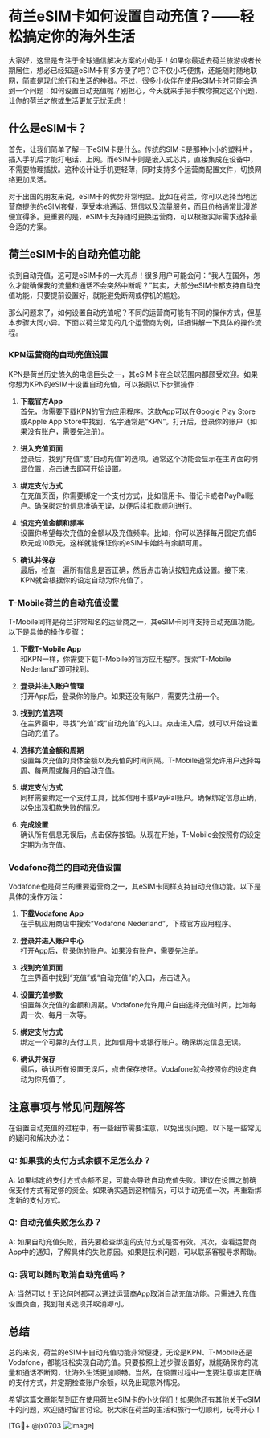 # 荷兰eSIM卡如何设置自动充值？——轻松搞定你的海外生活

大家好，这里是专注于全球通信解决方案的小助手！如果你最近去荷兰旅游或者长期居住，想必已经知道eSIM卡有多方便了吧？它不仅小巧便携，还能随时随地联网，简直是现代旅行和生活的神器。不过，很多小伙伴在使用eSIM卡时可能会遇到一个问题：如何设置自动充值呢？别担心，今天就来手把手教你搞定这个问题，让你的荷兰之旅或生活更加无忧无虑！

## 什么是eSIM卡？

首先，让我们简单了解一下eSIM卡是什么。传统的SIM卡是那种小小的塑料片，插入手机后才能打电话、上网。而eSIM卡则是嵌入式芯片，直接集成在设备中，不需要物理插拔。这种设计让手机更轻薄，同时支持多个运营商配置文件，切换网络更加灵活。

对于出国的朋友来说，eSIM卡的优势非常明显。比如在荷兰，你可以选择当地运营商提供的eSIM套餐，享受本地通话、短信以及流量服务，而且价格通常比漫游便宜得多。更重要的是，eSIM卡支持随时更换运营商，可以根据实际需求选择最合适的方案。

## 荷兰eSIM卡的自动充值功能

说到自动充值，这可是eSIM卡的一大亮点！很多用户可能会问：“我人在国外，怎么才能确保我的流量和通话不会突然中断呢？”其实，大部分eSIM卡都支持自动充值功能，只要提前设置好，就能避免断网或停机的尴尬。

那么问题来了，如何设置自动充值呢？不同的运营商可能有不同的操作方式，但基本步骤大同小异。下面以荷兰常见的几个运营商为例，详细讲解一下具体的操作流程。

### KPN运营商的自动充值设置

KPN是荷兰历史悠久的电信巨头之一，其eSIM卡在全球范围内都颇受欢迎。如果你想为KPN的eSIM卡设置自动充值，可以按照以下步骤操作：

1. **下载官方App**  
   首先，你需要下载KPN的官方应用程序。这款App可以在Google Play Store或Apple App Store中找到，名字通常是“KPN”。打开后，登录你的账户（如果没有账户，需要先注册）。

2. **进入充值页面**  
   登录后，找到“充值”或“自动充值”的选项。通常这个功能会显示在主界面的明显位置，点击进去即可开始设置。

3. **绑定支付方式**  
   在充值页面，你需要绑定一个支付方式，比如信用卡、借记卡或者PayPal账户。确保绑定的信息准确无误，以便后续扣款顺利进行。

4. **设定充值金额和频率**  
   设置你希望每次充值的金额以及充值频率。比如，你可以选择每月固定充值5欧元或10欧元，这样就能保证你的eSIM卡始终有余额可用。

5. **确认并保存**  
   最后，检查一遍所有信息是否正确，然后点击确认按钮完成设置。接下来，KPN就会根据你的设定自动为你充值了。

### T-Mobile荷兰的自动充值设置

T-Mobile同样是荷兰非常知名的运营商之一，其eSIM卡同样支持自动充值功能。以下是具体的操作步骤：

1. **下载T-Mobile App**  
   和KPN一样，你需要下载T-Mobile的官方应用程序。搜索“T-Mobile Nederland”即可找到。

2. **登录并进入账户管理**  
   打开App后，登录你的账户。如果还没有账户，需要先注册一个。

3. **找到充值选项**  
   在主界面中，寻找“充值”或“自动充值”的入口。点击进入后，就可以开始设置自动充值了。

4. **选择充值金额和周期**  
   设置每次充值的具体金额以及充值的时间间隔。T-Mobile通常允许用户选择每周、每两周或每月的自动充值。

5. **绑定支付方式**  
   同样需要绑定一个支付工具，比如信用卡或PayPal账户。确保绑定信息正确，以免出现扣款失败的情况。

6. **完成设置**  
   确认所有信息无误后，点击保存按钮。从现在开始，T-Mobile会按照你的设定定期为你充值。

### Vodafone荷兰的自动充值设置

Vodafone也是荷兰的重要运营商之一，其eSIM卡同样支持自动充值功能。以下是具体的操作方法：

1. **下载Vodafone App**  
   在手机应用商店中搜索“Vodafone Nederland”，下载官方应用程序。

2. **登录并进入账户中心**  
   打开App后，登录你的账户。如果没有账户，需要先注册。

3. **找到充值页面**  
   在主界面中找到“充值”或“自动充值”的入口，点击进入。

4. **设置充值参数**  
   设置每次充值的金额和周期。Vodafone允许用户自由选择充值时间，比如每周一次、每月一次等。

5. **绑定支付方式**  
   绑定一个可靠的支付工具，比如信用卡或银行账户。确保绑定信息无误。

6. **确认并保存**  
   最后，确认所有设置无误后，点击保存按钮。Vodafone就会按照你的设定自动为你充值了。

## 注意事项与常见问题解答

在设置自动充值的过程中，有一些细节需要注意，以免出现问题。以下是一些常见的疑问和解决办法：

### Q: 如果我的支付方式余额不足怎么办？
A: 如果绑定的支付方式余额不足，可能会导致自动充值失败。建议在设置之前确保支付方式有足够的资金。如果确实遇到这种情况，可以手动充值一次，再重新绑定新的支付方式。

### Q: 自动充值失败怎么办？
A: 如果自动充值失败，首先要检查绑定的支付方式是否有效。其次，查看运营商App中的通知，了解具体的失败原因。如果是技术问题，可以联系客服寻求帮助。

### Q: 我可以随时取消自动充值吗？
A: 当然可以！无论何时都可以通过运营商App取消自动充值功能。只需进入充值设置页面，找到相关选项并取消即可。

## 总结

总的来说，荷兰的eSIM卡自动充值功能非常便捷，无论是KPN、T-Mobile还是Vodafone，都能轻松实现自动充值。只要按照上述步骤设置好，就能确保你的流量和通话不断网，让海外生活更加顺畅。当然，在设置过程中一定要注意绑定正确的支付方式，并定期检查账户余额，以免出现意外情况。

希望这篇文章能帮到正在使用荷兰eSIM卡的小伙伴们！如果你还有其他关于eSIM卡的问题，欢迎随时留言讨论。祝大家在荷兰的生活和旅行一切顺利，玩得开心！

[TG💪+ @jx0703 ![Image](https://github.com/user-attachments/assets/dbca1d08-cadb-493c-b0ec-ad6f7a83f270)]